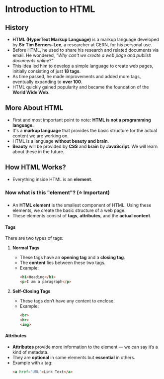 # Introduction to HTML

## History

- **HTML (HyperText Markup Language)** is a markup language developed by **Sir Tim Berners-Lee**, a researcher at CERN, for his personal use.
- Before HTML, he used to share his research and related documents via email. He wondered, *"Why can't we create a web page and publish documents online?"*
- This idea led him to develop a simple language to create web pages, initially consisting of just **18 tags**.
- As time passed, he made improvements and added more tags, eventually expanding to **over 100**.
- HTML quickly gained popularity and became the foundation of the **World Wide Web**.

## More About HTML

- First and most important point to note: **HTML is not a programming language.**
- It's a **markup language** that provides the basic structure for the actual content we are working on.
- HTML is a language **without beauty and brain**.
- **Beauty** will be provided by **CSS** and **brain** by **JavaScript**. We will learn about these in the future.

## How HTML Works?

- Everything inside HTML is an **element**.

### Now what is this "element"? (⭐ Important)

- An **HTML element** is the smallest component of HTML. Using these elements, we create the basic structure of a web page.
- These elements consist of **tags**, **attributes**, and the **actual content**.

#### Tags

There are two types of tags:

1. **Normal Tags**
    - These tags have an **opening tag** and a **closing tag**.
    - The **content** lies between these two tags.
    - Example:  
      ```html
      <h1>Heading</h1>  
      <p>I am a paragraph</p>
      ```

2. **Self-Closing Tags**
    - These tags don’t have any content to enclose.
    - Example:  
      ```html
      <br>  
      <hr>  
      <img>
      ```

#### Attributes

- **Attributes** provide more information to the element — we can say it’s a kind of metadata.
- They are **optional** in some elements but **essential** in others.
- Example with `a` tag:
  ```html
  <a href="URL">Link Text</a>
